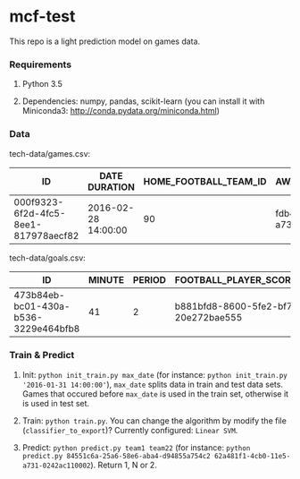 # mcf-test

This repo is a light prediction model on games data.

### Requirements

1. Python 3.5

2. Dependencies: numpy, pandas, scikit-learn (you can install it with Miniconda3: http://conda.pydata.org/miniconda.html)


### Data

tech-data/games.csv:

| ID	| DATE	DURATION |	HOME_FOOTBALL_TEAM_ID |	AWAY_FOOTBALL_TEAM_ID |
| --	| -------------- |	--------------------- |	--------------------- |
| 000f9323-6f2d-4fc5-8ee1-817978aecf82 |	2016-02-28 14:00:00 |	90 |	fdb4c45b-4caf-11e5-a731-0242ac110002 |	4db49a6d-4eed-4161-94f8-3605560fba79 |

tech-data/goals.csv:

| ID |	MINUTE |	PERIOD |	FOOTBALL_PLAYER_SCORER_ID |	FOOTBALL_GAME_ID |	FOOTBALL_TEAM_ID |	BODY_PART |	AREA |	TYPE |
| -- |	------ |	------ |	------------------------- |	---------------- |	---------------- |	--------- |	---- |	---- |
| 473b84eb-bc01-430a-b536-3229e464bfb8 |	41 |	2 |	b881bfd8-8600-5fe2-bf79-20e272bae555 |	004ba555-5d58-4500-bd91-14fc51e833de |	8353b47a-2c30-5b68-8614-37c178afb5e2 |	PIED_DROIT |	EXTERIEUR_SURFACE |	COUP_FRANC_DIRECT |

### Train & Predict

1. Init: `python init_train.py max_date` (for instance: `python init_train.py '2016-01-31 14:00:00'`), `max_date` splits data in train and test data sets. Games that occured before `max_date` is used in the train set, otherwise it is used in test set.

2. Train: `python train.py`. You can change the algorithm by modify the file (`classifier_to_export`)? Currently configured: `Linear SVM`.

3. Predict: `python predict.py team1 team22` (for instance: `python predict.py 84551c6a-25a6-58e6-aba4-d94855a754c2 62a481f1-4cb0-11e5-a731-0242ac110002`). Return 1, N or 2.
